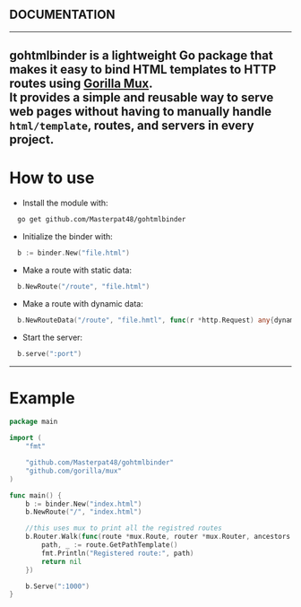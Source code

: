 ## DOCUMENTATION
---------------
**gohtmlbinder** is a lightweight Go package that makes it easy to bind HTML templates to HTTP routes using [Gorilla Mux](https://github.com/gorilla/mux).  
It provides a simple and reusable way to serve web pages without having to manually handle `html/template`, routes, and servers in every project.
---------------
# How to use
- Install the module with:
```bash
  go get github.com/Masterpat48/gohtmlbinder
```

- Initialize the binder with:
```go
  b := binder.New("file.html")
```
  
- Make a route with static data:
```go
  b.NewRoute("/route", "file.html")
```

- Make a route with dynamic data:
```go
  b.NewRouteData("/route", "file.hmtl", func(r *http.Request) any{dynamic data}
```

- Start the server:
```go
  b.serve(":port")
```
--------------
# Example
```go
package main

import (
	"fmt"

	"github.com/Masterpat48/gohtmlbinder"
	"github.com/gorilla/mux"
)

func main() {
	b := binder.New("index.html")
	b.NewRoute("/", "index.html")

	//this uses mux to print all the registred routes
	b.Router.Walk(func(route *mux.Route, router *mux.Router, ancestors []*mux.Route) error {
		path, _ := route.GetPathTemplate()
		fmt.Println("Registered route:", path)
		return nil
	})

	b.Serve(":1000")
}
```
